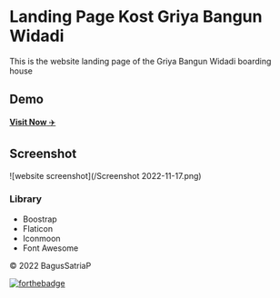 # Landing Page Kost Griya Bangun Widadi
This is the website landing page of the Griya Bangun Widadi boarding house

## Demo
<a href="https://bagussp99.github.io/kostgbw/" target="_blank">**Visit Now** ✈️</a>

## Screenshot
![website screenshot](/Screenshot 2022-11-17.png)

### Library

- Boostrap
- Flaticon
- Iconmoon
- Font Awesome

© 2022 BagusSatriaP

[![forthebadge](https://forthebadge.com/images/badges/built-with-love.svg)](https://bagussp.my.id)

